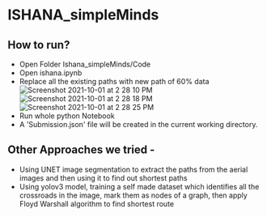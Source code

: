 # ISHANA_simpleMinds

## How to run?
* Open Folder Ishana_simpleMinds/Code
* Open ishana.ipynb
* Replace all the existing paths with new path of 60% data![Screenshot 2021-10-01 at 2 28 10 PM](https://user-images.githubusercontent.com/72293452/135594516-4d83b890-56a8-4d79-9438-058474f4e1f2.png)
![Screenshot 2021-10-01 at 2 28 18 PM](https://user-images.githubusercontent.com/72293452/135594540-c70465f0-f497-4eaa-9b68-27567fbd36a0.png)
![Screenshot 2021-10-01 at 2 28 25 PM](https://user-images.githubusercontent.com/72293452/135594549-feb7bf96-c379-4b81-9a96-b06d974fc6ab.png)
* Run whole python Notebook
* A 'Submission.json' file will be created in the current working directory.

## Other Approaches we tried - 
* Using UNET image segmentation to extract the paths from the aerial images and then using it to find out shortest paths
* Using yolov3 model, training a self made dataset which identifies all the crossroads in the image, mark them as nodes of a graph, then apply Floyd Warshall algorithm to find shortest route

